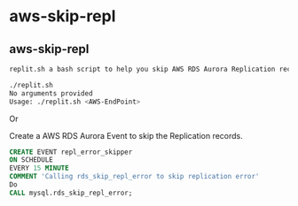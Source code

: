# aws-skip-repl

## aws-skip-repl

```bash
replit.sh a bash script to help you skip AWS RDS Aurora Replication records. Only use this if you are sure it\'s ok to skip those records.

./replit.sh          
No arguments provided
Usage: ./replit.sh <AWS-EndPoint>
```

Or

Create a AWS RDS Aurora Event to skip the Replication records.

```SQL
CREATE EVENT repl_error_skipper 
ON SCHEDULE 
EVERY 15 MINUTE
COMMENT 'Calling rds_skip_repl_error to skip replication error'
Do
CALL mysql.rds_skip_repl_error;

```